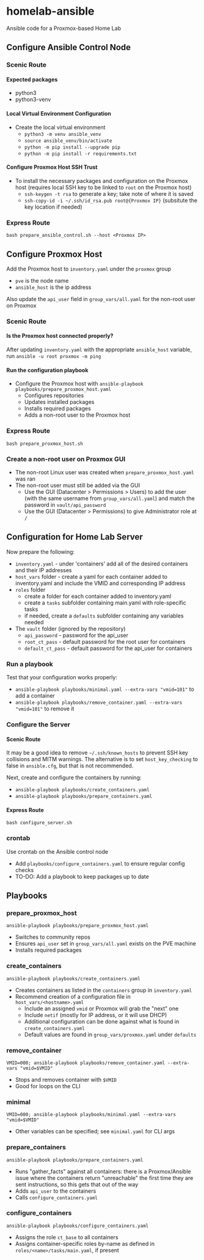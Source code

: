 # homelab-ansible
Ansible code for a Proxmox-based Home Lab

## Configure Ansible Control Node
### Scenic Route
#### Expected packages
- python3
- python3-venv

#### Local Virtual Environment Configuration
- Create the local virtual environment
    - `python3 -m venv ansible_venv`
    - `source ansible_venv/bin/activate`
    - `python -m pip install --upgrade pip`
    - `python -m pip install -r requirements.txt`

#### Configure Proxmox Host SSH Trust
- To install the necessary packages and configuration on the Proxmox host (requires local SSH key to be linked to `root` on the Proxmox host)
    - `ssh-keygen -t rsa` to generate a key; take note of where it is saved
    - `ssh-copy-id -i ~/.ssh/id_rsa.pub root@{Proxmox IP}` (subsitute the key location if needed)

### Express Route
`bash prepare_ansible_control.sh --host <Proxmox IP>`

## Configure Proxmox Host
Add the Proxmox host to `inventory.yaml` under the `proxmox` group
- `pve` is the node name
- `ansible_host` is the ip address

Also update the `api_user` field in `group_vars/all.yaml` for the non-root user on Proxmox

### Scenic Route
#### Is the Proxmox host connected properly?
After updating `inventory.yaml` with the appropriate `ansible_host` variable, run
`ansible -u root proxmox -m ping`

#### Run the configuration playbook
- Configure the Proxmox host with `ansible-playbook playbooks/prepare_proxmox_host.yaml`
    - Configures repositories
    - Updates installed packages
    - Installs required packages
    - Adds a non-root user to the Proxmox host

### Express Route
`bash prepare_proxmox_host.sh`

### Create a non-root user on Proxmox GUI
- The non-root Linux user was created when `prepare_proxmox_host.yaml` was ran
- The non-root user must still be added via the GUI
    - Use the GUI (Datacenter > Permissions > Users) to add the user (with the same username from `group_vars/all.yaml`) and match the password in `vault/api_password`
    - Use the GUI (Datacenter > Permissions) to give Administrator role at `/`

## Configuration for Home Lab Server
Now prepare the following:
- `inventory.yaml` - under 'containers' add all of the desired containers and their IP addresses
- `host_vars` folder - create a yaml for each container added to inventory.yaml and include the VMID and corresponding IP address
- `roles` folder
    - create a folder for each container added to inventory.yaml
    - create a `tasks` subfolder containing main.yaml with role-specific tasks
    - if needed, create a `defaults` subfolder containing any variables needed
- The `vault` folder (ignored by the repository)
    - `api_password` - password for the api_user
    - `root_ct_pass` - default password for the root user for containers
    - `default_ct_pass` - default password for the api_user for containers

### Run a playbook
Test that your configuration works properly:
- `ansible-playbook playbooks/minimal.yaml --extra-vars "vmid=101"` to add a container
- `ansible-playbook playbooks/remove_container.yaml --extra-vars "vmid=101"` to remove it

### Configure the Server
#### Scenic Route
It may be a good idea to remove `~/.ssh/known_hosts` to prevent SSH key collisions and MITM warnings. The alternative is to set `host_key_checking` to false in `ansible.cfg`, but that is not recommended.

Next, create and configure the containers by running:
- `ansible-playbook playbooks/create_containers.yaml`
- `ansible-playbook playbooks/prepare_containers.yaml`

#### Express Route
`bash configure_server.sh`

### crontab
Use crontab on the Ansible control node
- Add `playbooks/configure_containers.yaml` to ensure regular config checks
- TO-DO: Add a playbook to keep packages up to date

## Playbooks

### prepare_proxmox_host
`ansible-playbook playbooks/prepare_proxmox_host.yaml`
- Switches to community repos
- Ensures `api_user` set in `group_vars/all.yaml` exists on the PVE machine
- Installs required packages

### create_containers
`ansible-playbook playbooks/create_containers.yaml`
- Creates containers as listed in the `containers` group in `inventory.yaml`
- Recommend creation of a configuration file in `host_vars/<hostname>.yaml`
    - Include an assigned `vmid` or Proxmox will grab the "next" one
    - Include `netif` (mostly for IP address, or it will use DHCP)
    - Additional configuration can be done against what is found in `create_containers.yaml`
    - Default values are found in `group_vars/proxmox.yaml` under `defaults`

### remove_container
`VMID=000; ansible-playbook playbooks/remove_container.yaml --extra-vars "vmid=$VMID"`
- Stops and removes container with `$VMID`
- Good for loops on the CLI

### minimal
`VMID=000; ansible-playbook playbooks/minimal.yaml --extra-vars "vmid=$VMID"`
- Other variables can be specified; see `minimal.yaml` for CLI args

### prepare_containers
`ansible-playbook playbooks/prepare_containers.yaml`
- Runs "gather_facts" against all containers: there is a Proxmox/Ansible issue where the containers return "unreachable" the first time they are sent instructions, so this gets that out of the way
- Adds `api_user` to the containers
- Calls `configure_containers.yaml`

### configure_containers
`ansible-playbook playbooks/configure_containers.yaml`
- Assigns the role `ct_base` to all containers
- Assigns container-specific roles by-name as defined in `roles/<name>/tasks/main.yaml`, if present

